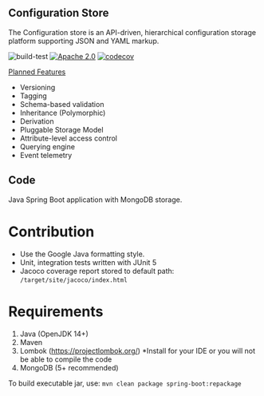 ## Configuration Store

The Configuration store is an API-driven, hierarchical configuration storage platform supporting JSON and YAML markup.

<p align="center">

![build-test](https://github.com/citihub/configr/workflows/build-test/badge.svg)
[![Apache 2.0](https://img.shields.io/hexpm/l/plug.svg)](https://github.com/citihub/configr/blob/master/LICENSE)
[![codecov](https://codecov.io/gh/citihub/configr/branch/develop/graph/badge.svg)](https://codecov.io/gh/citihub/configr)

<u>Planned Features</u>
<ul>
<li>Versioning</li>
<li>Tagging</li>
<li>Schema-based validation</li>
<li>Inheritance (Polymorphic)</li>
<li>Derivation</li>
<li>Pluggable Storage Model</li>
<li>Attribute-level access control</li>
<li>Querying engine</li>
<li>Event telemetry</li>
</ul>


## Code
Java Spring Boot application with MongoDB storage.

# Contribution
- Use the Google Java formatting style.
- Unit, integration tests written with JUnit 5
- Jacoco coverage report stored to default path: `/target/site/jacoco/index.html`

# Requirements
1. Java (OpenJDK 14+)
2. Maven
3. Lombok (https://projectlombok.org/)
   *Install for your IDE or you will not be able to compile the code
4. MongoDB (5+ recommended)


To build executable jar, use: `mvn clean package spring-boot:repackage`
